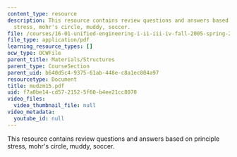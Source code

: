 ```yaml
---
content_type: resource
description: This resource contains review questions and answers based on principle
  stress, mohr's circle, muddy, soccer.
file: /courses/16-01-unified-engineering-i-ii-iii-iv-fall-2005-spring-2006/f7a0be14cd5721525f60b4ee21cc8070_mudzm15.pdf
file_type: application/pdf
learning_resource_types: []
ocw_type: OCWFile
parent_title: Materials/Structures
parent_type: CourseSection
parent_uid: b640d5c4-9375-61ab-448e-c8a1ec804a97
resourcetype: Document
title: mudzm15.pdf
uid: f7a0be14-cd57-2152-5f60-b4ee21cc8070
video_files:
  video_thumbnail_file: null
video_metadata:
  youtube_id: null
---
```

This resource contains review questions and answers based on principle stress, mohr's circle, muddy, soccer.

